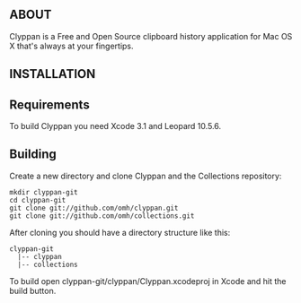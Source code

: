 ABOUT
-----

Clyppan is a Free and Open Source clipboard history application for Mac OS X that's always at your fingertips.



INSTALLATION
-------------

Requirements
------------

To build Clyppan you need Xcode 3.1 and Leopard 10.5.6.


Building
--------

Create a new directory and clone Clyppan and the Collections repository:

    mkdir clyppan-git
    cd clyppan-git
    git clone git://github.com/omh/clyppan.git
    git clone git://github.com/omh/collections.git

After cloning you should have a directory structure like this:

    clyppan-git
      |-- clyppan
      |-- collections

To build open clyppan-git/clyppan/Clyppan.xcodeproj in Xcode and hit the build button.